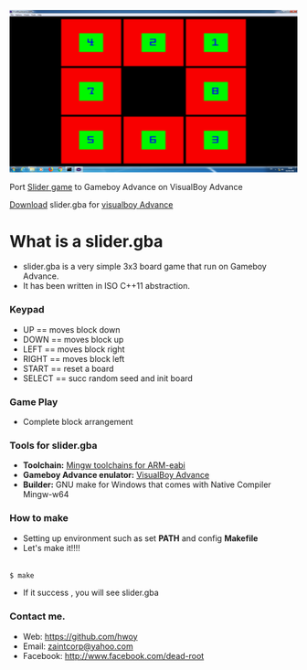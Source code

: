 ![](https://raw.githubusercontent.com/hwoy/slider.gba/master/res/slider.png?raw=true)

Port [Slider game](https://github.com/hwoy/slider) to Gameboy Advance on VisualBoy Advance

[Download](https://raw.githubusercontent.com/hwoy/slider.gba/master/rom/slider.gba) slider.gba for [visualboy Advance](https://jaist.dl.sourceforge.net/project/vba/VisualBoyAdvance/1.7.2/VisualBoyAdvance-1.7.2.zip)

# What is a slider.gba
- slider.gba is a very simple 3x3 board game that run on Gameboy Advance. 
- It has been written in ISO C++11 abstraction.
 
### Keypad
- UP     == moves block down
- DOWN   == moves block up
- LEFT   == moves block right
- RIGHT  == moves block left
- START  == reset a board
- SELECT == succ random seed and init board

### Game Play
- Complete block arrangement


### Tools for slider.gba

- **Toolchain:** [Mingw toolchains for ARM-eabi](http://sysprogs.com/files/gnutoolchains/arm-eabi/arm-eabi-gcc7.2.0-r3.exe)
- **Gameboy Advance enulator:** [VisualBoy Advance](https://jaist.dl.sourceforge.net/project/vba/VisualBoyAdvance/1.7.2/VisualBoyAdvance-1.7.2.zip)
- **Builder:** GNU make for Windows that comes with Native Compiler Mingw-w64

### How to make

- Setting up environment such as set **PATH** and config **Makefile**
- Let's make it!!!!

```sh

$ make

```

- If it success , you will see slider.gba


### Contact me. 
- Web: https://github.com/hwoy 
- Email: zaintcorp@yahoo.com 
- Facebook: http://www.facebook.com/dead-root 